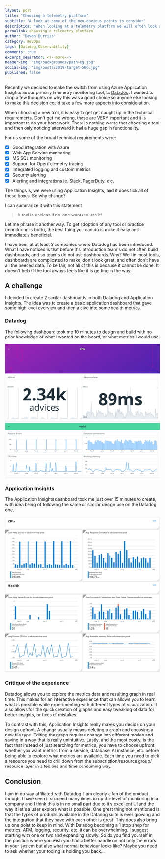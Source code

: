 ```yaml
---
layout: post
title: "Choosing a telemetry platform"
subtitle: "A look at some of the non-obvious points to consider"
description: "When looking at a telemetry platform we will often look at support for a cloud provider, specific technologies supported, or maybe price. Something often not considered is usability."
permalink: choosing-a-telemetry-platform
author: "Devon Burriss"
category: DevOps
tags: [Datadog,Observability]
comments: true
excerpt_separator: <!--more-->
header-img: "img/backgrounds/path-bg.jpg"
social-img: "img/posts/2019/target-500.jpg"
published: false
---
```

Recently we decided to make the switch from using Azure Application Insights as our primary telemetry monitoring tool, to [Datadog](https://docs.datadoghq.com/). I wanted to drop a few thoughts on why this was a good choice so anyone else looking to make this decision could take a few more aspects into consideration.
<!--more-->

When choosing a new tool, it is easy to get get caught up in the technical requirements. Don't get me wrong, these are VERY important and it is important to do your homework. There is nothing worse that choosing a tool and then only noticing afterward it had a huge gap in functionality.

For us some of the broad technical requirements were:

- [x] Good integration with Azure
- [x] Web App Service monitoring
- [x] MS SQL monitoring
- [x] Support for OpenTelemetry tracing
- [x] Integrated logging and custom metrics
- [x] Security alerting
- [x] Alerting and integrations ie. Slack, PagerDuty, etc.

The things is, we were using Application Insights, and it does tick all of these boxes. So why change?

I can summarize it with this statement.

> A tool is useless if no-one wants to use it!

Let me phrase it another way. To get adoption of any tool or practice (monitoring is both), the best thing you can do is make it easy and immediately beneficial.

I have been at at least 3 companies where Datadog has been introduced. What I have noticed is that before it's introduction team's do not often build dashboards, and so team's do not use dashboards. Why? Well in most tools, dashboards are complicated to make, don't look great, and often don't have all the needed data. To be fair, not all of this is because it cannot be done. It doesn't help if the tool always feels like it is getting in the way.

## A challenge

I decided to create 2 similar dashboards in both Datadog and Application Insights. The idea was to create a basic application dashboard that gave some high level overview and then a dive into some health metrics.

### Datadog

The following dashboard took me 10 minutes to design and build with no prior knowledge of what I wanted on the board, or what metrics I would use.

![Datadog dashboard](../img/posts/2022/2022-06-06-13-21-12.png)

### Application Insights

The Application Insights dashboard took me just over 15 minutes to create, with idea being of following the same or similar design use on the Datadog one.

![Application Insights dashboard](../img/posts/2022/2022-06-06-13-24-31.png)

### Critique of the experience

Datadog allows you to explore the metrics data and resulting graph in real time. This makes for an interactive experience that can allows you to learn what is possible while experimenting with different types of visualization. It also allows for the quick creation of graphs and easy tweaking of data for better insights,  or fixes of mistakes.

To contrast with this, Application Insights really makes you decide on your design upfront. A change usually means deleting a graph and choosing a new tile type. Editing the graph requires change into different modes and saving in a way that is really unintuitive. Lastly, and the most costly, is the fact that instead of just searching for metrics, you have to choose upfront whether you want metrics from a service, database, AI instance, etc. before being able to explore what metrics are available. Each time you need to pick a resource you need to drill down from the subscription/resource group/ resource layer in a tedious and time consuming way.

## Conclusion

I am in no way affiliated with Datadog. I am clearly a fan of the product though. I have seen it succeed many times to up the level of monitoring in a company and I think this is in no small part due to it's excellent UI and the way it let's a user explore what is possible. One great thing not mentioned is that the types of products available in the Datadog suite is ever growing and the integration that they have with each other is great. This does also bring up one point to keep in mind. With Datadog becoming a 1 stop shop for metrics, APM, logging, security, etc. it can be overwhelming. I suggest starting with one or two and expanding slowly. So do you find yourself in the position where you wish you had a better handle on not only the errors in your system but also what normal behaviour looks like? Maybe you need to ask whether your tooling is holding you back...